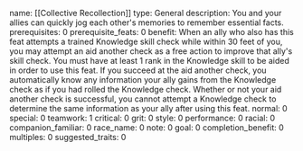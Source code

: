 name: [[Collective Recollection]]
type: General
description: You and your allies can quickly jog each other's memories to remember essential facts.
prerequisites: 0
prerequisite_feats: 0
benefit: When an ally who also has this feat attempts a trained Knowledge skill check while within 30 feet of you, you may attempt an aid another check as a free action to improve that ally's skill check. You must have at least 1 rank in the Knowledge skill to be aided in order to use this feat. If you succeed at the aid another check, you automatically know any information your ally gains from the Knowledge check as if you had rolled the Knowledge check. Whether or not your aid another check is successful, you cannot attempt a Knowledge check to determine the same information as your ally after using this feat.
normal: 0
special: 0
teamwork: 1
critical: 0
grit: 0
style: 0
performance: 0
racial: 0
companion_familiar: 0
race_name: 0
note: 0
goal: 0
completion_benefit: 0
multiples: 0
suggested_traits: 0
